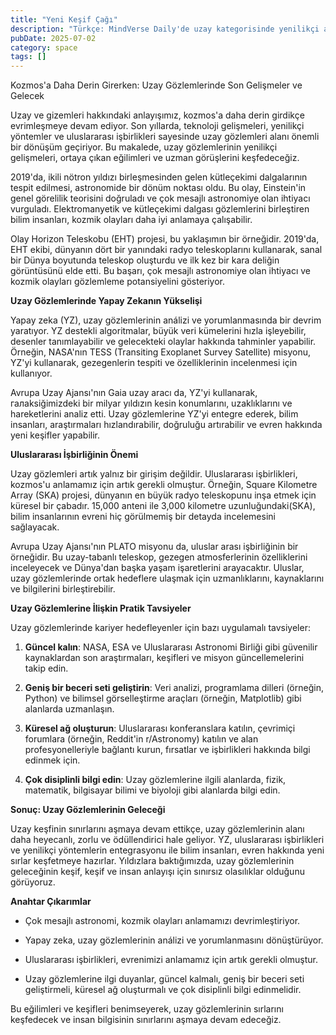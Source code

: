 ```yaml
---
title: "Yeni Keşif Çağı"
description: "Türkçe: MindVerse Daily'de uzay kategorisinde yenilikçi araştırmaları ve içgörülerı keşfedin."
pubDate: 2025-07-02
category: space
tags: []
---
```


Kozmos'a Daha Derin Girerken: Uzay Gözlemlerinde Son Gelişmeler ve Gelecek

Uzay ve gizemleri hakkındaki anlayışımız, kozmos'a daha derin girdikçe evrimleşmeye devam ediyor. Son yıllarda, teknoloji gelişmeleri, yenilikçi yöntemler ve uluslararası işbirlikleri sayesinde uzay gözlemleri alanı önemli bir dönüşüm geçiriyor. Bu makalede, uzay gözlemlerinin yenilikçi gelişmeleri, ortaya çıkan eğilimleri ve uzman görüşlerini keşfedeceğiz.

2019'da, ikili nötron yıldızı birleşmesinden gelen kütleçekimi dalgalarının tespit edilmesi, astronomide bir dönüm noktası oldu. Bu olay, Einstein'in genel görelilik teorisini doğruladı ve çok mesajlı astronomiye olan ihtiyacı vurguladı. Elektromanyetik ve kütleçekimi dalgası gözlemlerini birleştiren bilim insanları, kozmik olayları daha iyi anlamaya çalışabilir.

Olay Horizon Teleskobu (EHT) projesi, bu yaklaşımın bir örneğidir. 2019'da, EHT ekibi, dünyanın dört bir yanındaki radyo teleskoplarını kullanarak, sanal bir Dünya boyutunda teleskop oluşturdu ve ilk kez bir kara deliğin görüntüsünü elde etti. Bu başarı, çok mesajlı astronomiye olan ihtiyacı ve kozmik olayları gözlemleme potansiyelini gösteriyor.

**Uzay Gözlemlerinde Yapay Zekanın Yükselişi**

Yapay zeka (YZ), uzay gözlemlerinin análizi ve yorumlanmasında bir devrim yaratıyor. YZ destekli algoritmalar, büyük veri kümelerini hızla işleyebilir, desenler tanımlayabilir ve gelecekteki olaylar hakkında tahminler yapabilir. Örneğin, NASA'nın TESS (Transiting Exoplanet Survey Satellite) misyonu, YZ'yi kullanarak, gezegenlerin tespiti ve özelliklerinin incelenmesi için kullanıyor.

Avrupa Uzay Ajansı'nın Gaia uzay aracı da, YZ'yi kullanarak, галaksiğimizdeki bir milyar yıldızın kesin konumlarını, uzaklıklarını ve hareketlerini analiz etti. Uzay gözlemlerine YZ'yi entegre ederek, bilim insanları, araştırmaları hızlandırabilir, doğruluğu artırabilir ve evren hakkında yeni keşifler yapabilir.

**Uluslararası İşbirliğinin Önemi**

Uzay gözlemleri artık yalnız bir girişim değildir. Uluslararası işbirlikleri, kozmos'u anlamamız için artık gerekli olmuştur. Örneğin, Square Kilometre Array (SKA) projesi, dünyanın en büyük radyo teleskopunu inşa etmek için küresel bir çabadır. 15,000 anteni ile 3,000 kilometre uzunluğundaki(SKA), bilim insanlarının evreni hiç görülmemiş bir detayda incelemesini sağlayacak.

Avrupa Uzay Ajansı'nın PLATO misyonu da, uluslar arası işbirliğinin bir örneğidir. Bu uzay-tabanlı teleskop, gezegen atmosferlerinin özelliklerini inceleyecek ve Dünya'dan başka yaşam işaretlerini arayacaktır. Uluslar, uzay gözlemlerinde ortak hedeflere ulaşmak için uzmanlıklarını, kaynaklarını ve bilgilerini birleştirebilir.

**Uzay Gözlemlerine İlişkin Pratik Tavsiyeler**

Uzay gözlemlerinde kariyer hedefleyenler için bazı uygulamalı tavsiyeler:

1. **Güncel kalın**: NASA, ESA ve Uluslararası Astronomi Birliği gibi güvenilir kaynaklardan son araştırmaları, keşifleri ve misyon güncellemelerini takip edin.

2. **Geniş bir beceri seti geliştirin**: Veri analizi, programlama dilleri (örneğin, Python) ve bilimsel görselleştirme araçları (örneğin, Matplotlib) gibi alanlarda uzmanlaşın.

3. **Küresel ağ oluşturun**: Uluslararası konferanslara katılın, çevrimiçi forumlara (örneğin, Reddit'in r/Astronomy) katılın ve alan profesyonelleriyle bağlantı kurun, fırsatlar ve işbirlikleri hakkında bilgi edinmek için.

4. **Çok disiplinli bilgi edin**: Uzay gözlemlerine ilgili alanlarda, fizik, matematik, bilgisayar bilimi ve biyoloji gibi alanlarda bilgi edin.

**Sonuç: Uzay Gözlemlerinin Geleceği**

Uzay keşfinin sınırlarını aşmaya devam ettikçe, uzay gözlemlerinin alanı daha heyecanlı, zorlu ve ödüllendirici hale geliyor. YZ, uluslararası işbirlikleri ve yenilikçi yöntemlerin entegrasyonu ile bilim insanları, evren hakkında yeni sırlar keşfetmeye hazırlar. Yıldızlara baktığımızda, uzay gözlemlerinin geleceğinin keşif, keşif ve insan anlayışı için sınırsız olasılıklar olduğunu görüyoruz.

**Anahtar Çıkarımlar**

* Çok mesajlı astronomi, kozmik olayları anlamamızı devrimleştiriyor.

* Yapay zeka, uzay gözlemlerinin análizi ve yorumlanmasını dönüştürüyor.

* Uluslararası işbirlikleri, evrenimizi anlamamız için artık gerekli olmuştur.

* Uzay gözlemlerine ilgi duyanlar, güncel kalmalı, geniş bir beceri seti geliştirmeli, küresel ağ oluşturmalı ve çok disiplinli bilgi edinmelidir.

Bu eğilimleri ve keşifleri benimseyerek, uzay gözlemlerinin sırlarını keşfedecek ve insan bilgisinin sınırlarını aşmaya devam edeceğiz.